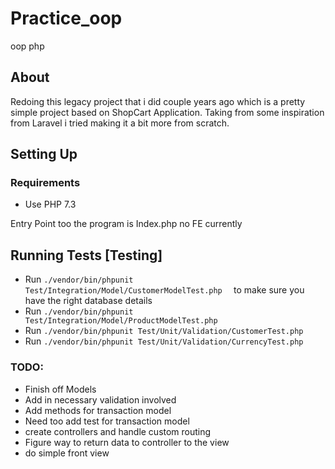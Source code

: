 # Practice_oop
oop php
## About
Redoing this legacy project that i did couple years ago which is a pretty simple project based on ShopCart Application. Taking from some inspiration from Laravel i tried making it a bit more from scratch.

## Setting Up

### Requirements
- Use PHP 7.3

Entry Point too the program is Index.php no FE currently


## Running Tests [Testing] 

- Run `./vendor/bin/phpunit Test/Integration/Model/CustomerModelTest.php  ` to make sure you have the right database details
- Run `./vendor/bin/phpunit Test/Integration/Model/ProductModelTest.php  `
- Run `./vendor/bin/phpunit Test/Unit/Validation/CustomerTest.php  ` 
- Run `./vendor/bin/phpunit Test/Unit/Validation/CurrencyTest.php  `

### TODO:
- Finish off Models 
- Add in necessary validation involved
- Add methods for transaction model
- Need too add test for transaction model
- create controllers and handle custom routing 
- Figure way to return data to controller to the view
- do simple front view
